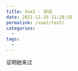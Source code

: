 ```yaml
---
title: Vue2 - 测试
date: 2021-11-25 21:28:55
permalink: /vue2/test/
categories:
  - 
tags: 
  - 
---
```


证明她来过